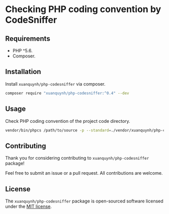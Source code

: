 # Checking PHP coding convention by CodeSniffer

## Requirements

- PHP ^5.6.
- Composer.

## Installation

Install `xuanquynh/php-codesniffer` via composer.

```bash
composer require "xuanquynh/php-codesniffer:^0.4" --dev
```

## Usage

Check PHP coding convention of the project code directory.

```bash
vendor/bin/phpcs /path/to/source -p --standard=./vendor/xuanquynh/php-codesniffer/ruleset.xml
```

## Contributing

Thank you for considering contributing to `xuanquynh/php-codesniffer` package!

Feel free to submit an issue or a pull request. All contributions are welcome.

## License

The `xuanquynh/php-codesniffer` package is open-sourced software licensed under the [MIT license](LICENSE.md).
